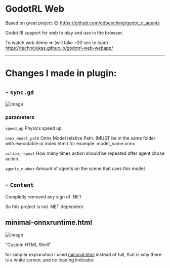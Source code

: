 # GodotRL Web

Based on great project 😊 https://github.com/edbeeching/godot_rl_agents

Godot Rl support for web to play and use in the browser.

To watch web demo => (will take ~20 sec to load) https://technolukas.github.io/godotrl-web-webapp/

---

# Changes I made in plugin:
## - `sync.gd`

![image](https://github.com/TechnoLukas/godotrl-web/assets/110934679/d3c9bbef-0b05-44b5-b48d-83acc8fadd80)


### parameters

`speed_up`
Physics speed up

`onnx_model_path`
Onnx Model relative Path. (MUST be in the same folder with executable or index.html) for example: model_name.onnx

`action_repeat`
How many times action should be repeated after agent chose action.

`agents_number`
Amount of agents on the scene that uses this model

## - `Content`
Completly removed any sign of .NET

So this project is not .NET dependent

## minimal-onnxruntime.html
![image](https://github.com/TechnoLukas/godotrl-web/assets/110934679/d441a1a5-a1f1-45b8-8e0d-d5169e651155)

"Custom HTML Shell"

for simpler explanation I used [minimal.html](https://docs.godotengine.org/en/stable/tutorials/platform/web/customizing_html5_shell.html) instead of full, that is why there is a white screen, and no loading indicator.


